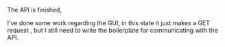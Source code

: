 
The API is finished,

I've done some work regarding the GUI,
in this state it just makes a GET request ,
but I still need to write the boilerplate
for communicating with the API.
